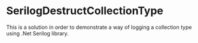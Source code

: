 # SerilogDestructCollectionType
This is a solution in order to demonstrate a way of logging a collection type using .Net Serilog library.
